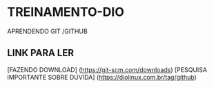 # TREINAMENTO-DIO
APRENDENDO GIT /GITHUB
## LINK PARA LER
[FAZENDO DOWNLOAD] (https://git-scm.com/downloads)
[PESQUISA IMPORTANTE SOBRE DÚVIDA] (https://diolinux.com.br/tag/github)








